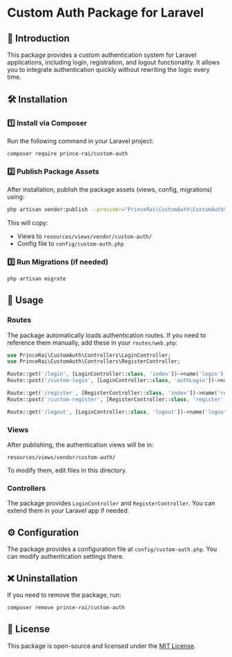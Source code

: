 # Custom Auth Package for Laravel

## 📌 Introduction

This package provides a custom authentication system for Laravel applications, including login, registration, and logout functionality. It allows you to integrate authentication quickly without rewriting the logic every time.

## 🛠️ Installation

### 1️⃣ **Install via Composer**

Run the following command in your Laravel project:

```sh
composer require prince-rai/custom-auth
```

### 2️⃣ **Publish Package Assets**

After installation, publish the package assets (views, config, migrations) using:

```sh
php artisan vendor:publish --provider="PrinceRai\CustomAuth\CustomAuthServiceProvider"
```

This will copy:

- Views to `resources/views/vendor/custom-auth/`
- Config file to `config/custom-auth.php`

### 3️⃣ **Run Migrations** (if needed)

```sh
php artisan migrate
```

## 🚀 Usage

### **Routes**

The package automatically loads authentication routes. If you need to reference them manually, add these in your `routes/web.php`:

```php
use PrinceRai\CustomAuth\Controllers\LoginController;
use PrinceRai\CustomAuth\Controllers\RegisterController;

Route::get('/login', [LoginController::class, 'index'])->name('login');
Route::post('/custom-login', [LoginController::class, 'authLogin'])->name('custom.login');

Route::get('/register', [RegisterController::class, 'index'])->name('register');
Route::post('/custom-register', [RegisterController::class, 'register'])->name('custom.register');

Route::get('/logout', [LoginController::class, 'logout'])->name('logout');
```

### **Views**

After publishing, the authentication views will be in:

```
resources/views/vendor/custom-auth/
```

To modify them, edit files in this directory.

### **Controllers**

The package provides `LoginController` and `RegisterController`. You can extend them in your Laravel app if needed.

## ⚙️ Configuration

The package provides a configuration file at `config/custom-auth.php`. You can modify authentication settings there.

## ❌ Uninstallation

If you need to remove the package, run:

```sh
composer remove prince-rai/custom-auth
```

## 📜 License

This package is open-source and licensed under the [MIT License](LICENSE).

